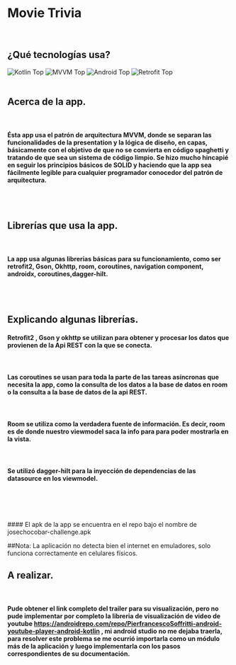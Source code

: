 # Movie Trivia

<br/>

## ¿Qué tecnologías usa?

![Kotlin Top](https://img.shields.io/badge/Kotlin-100%25-blue)
![MVVM Top](https://img.shields.io/badge/MVVM-100%25-violet)
![Android Top](https://img.shields.io/badge/Android-100%25-green)
![Retrofit Top](https://img.shields.io/badge/Retrofit-100%25-black)
<br/>
<br/>

## Acerca de la app.
<br/>

#### Ésta app usa el patrón de arquitectura MVVM, donde se separan las funcionalidades de la presentation y la lógica de diseño, en capas, básicamente con el objetivo de que no se convierta en código spaghetti y tratando de que sea un sistema de código limpio. Se hizo mucho hincapié en seguir los principios básicos de SOLID y haciendo que la app sea fácilmente legible para cualquier programador conocedor del patrón de arquitectura.
<br/>
<br/>


## Librerías que usa la app.

<br/>

#### La app usa algunas librerías básicas para su funcionamiento, como ser retrofit2, Gson, Okhttp, room, coroutines, navigation component, androidx, coroutines,dagger-hilt.

<br/>
<br/>

## Explicando algunas librerías.

#### Retrofit2 , Gson y okhttp se utilizan para obtener y procesar los datos que provienen de la Api REST con la que se conecta.
<br/>

#### Las coroutines se usan para toda la parte de las tareas asíncronas que necesita la app, como la consulta de los datos a la base de datos en room o la consulta a la base de datos de la api REST.
<br/>

#### Room se utiliza como la verdadera fuente de información. Es decir, room es de donde nuestro viewmodel saca la info para para poder mostrarla en la vista. 
<br/>

#### Se utilizó dagger-hilt para la inyección de dependencias de las datasource en los viewmodel.
<br/>


<br/>
<br/>
<br/>
#### El apk de la app se encuentra en el repo bajo el nombre de josechocobar-challenge.apk
<br/>

##Nota: La aplicación no detecta bien el internet en emuladores, solo funciona correctamente en celulares físicos.



## A realizar.
<br/>

#### Pude obtener el link completo del trailer para su visualización, pero no pude implementar por completo la libreria de visualización de video de youtube https://androidrepo.com/repo/PierfrancescoSoffritti-android-youtube-player-android-kotlin , mi android studio no me dejaba traerla, para resolver este problema se me ocurrió importarla como un módulo más de la aplicación y luego implementarla con los pasos correspondientes de su documentación.

<br/>
